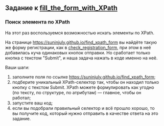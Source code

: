 ## Задание к [fill_the_form_with_XPath](../solutions/fill_the_form_with_XPath.py)

### Поиск элемента по XPath

На этот раз воспользуемся возможностью искать элементы по XPath.

На странице https://suninjuly.github.io/find_xpath_form вы найдёте такую же форму регистрации, как в
[check_registration_form](../check_registration_form.py), при этом в неё добавилась куча одинаковых кнопок отправки.
Но сработает только кнопка с текстом "Submit", и наша задача нажать в коде именно на неё.

Ваши шаги:

1) заполните поля по ссылке https://suninjuly.github.io/find_xpath_form;
2) подберите уникальный XPath-селектор так, чтобы он находил только кнопку с текстом Submit. XPath можете формулировать
   как угодно (по тексту, по структуре, по атрибутам) — главное, чтобы он работал;
3) запустите ваш код;
4) если вы подобрали правильный селектор и всё прошло хорошо, то вы получите код, который нужно отправить в качестве
   ответа на это задание.
